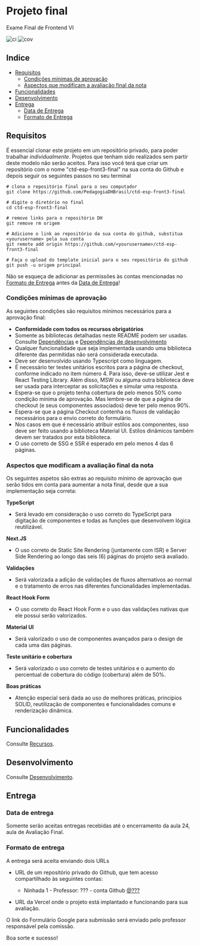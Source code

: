 # Projeto final

Exame Final de Frontend VI

![ci](https://github.com/PedagogiaDHBrasil/ctd-esp-front3-final/actions/workflows/ci.yml/badge.svg)
![cov](https://github.com/PedagogiaDHBrasil/ctd-esp-front3-final/actions/workflows/coverage.yml/badge.svg)

## Indice

- [Requisitos](#requisitos)
  - [Condições mínimas de aprovação](#condições-mínimas-de-aprovação)
  - [Aspectos que modificam a avaliação final da nota](#aspectos-que-modificam-a-avaliação-final-da-nota)
- [Funcionalidades](#funcionalidades)
- [Desenvolvimento](#desenvolvimento)
- [Entrega](#entrega)
  - [Data de Entrega](#data-de-entrega)
  - [Formato de Entrega](#formato-de-entrega)

## Requisitos

É essencial clonar este projeto em um repositório privado, para poder trabalhar _individualmente_. Projetos que tenham sido realizados sem partir deste modelo não serão aceitos. Para isso você terá que criar um repositório com o nome "ctd-esp-front3-final" na sua conta do Github e depois seguir os seguintes passos no seu terminal

```
# clona o repositório final para o seu computador
git clone https://github.com/PedagogiaDHBrasil/ctd-esp-front3-final

# digite o diretório no final
cd ctd-esp-front3-final

# remove links para o repositório DH
git remove rm origem

# Adicione o link ao repositório da sua conta do github, substitua <yourusername> pela sua conta
git remote add origin https://github.com/<yourusername>/ctd-esp-front3-final

# Faça o upload do template inicial para o seu repositório do github
git push -u origem principal
```

Não se esqueça de adicionar as permissões às contas mencionadas no [Formato de Entrega](#delivery-format) antes da [Data de Entrega](#delivery-date)!

### Condições mínimas de aprovação

As seguintes condições são requisitos mínimos necessários para a aprovação final:

- **Conformidade com todos os recursos obrigatórios**
- Somente as bibliotecas detalhadas neste README podem ser usadas. Consulte [Dependências](docs/development.md#dependencies) e [Dependências de desenvolvimento](docs/development.md#development-dependencies)
- Qualquer funcionalidade que seja implementada usando uma biblioteca diferente das permitidas não será considerada executada.
- Deve ser desenvolvido usando Typescript como linguagem.
- É necessário ter testes unitários escritos para a página de checkout, conforme indicado no item número 4. Para isso, deve-se utilizar Jest e React Testing Library. Além disso, MSW ou alguma outra biblioteca deve ser usada para interceptar as solicitações e simular uma resposta.
- Espera-se que o projeto tenha cobertura de pelo menos 50% como condição mínima de aprovação. Mas lembre-se de que a página de checkout (e seus componentes associados) deve ter pelo menos 90%.
- Espera-se que a página Checkout contenha os fluxos de validação necessários para o envio correto do formulário.
- Nos casos em que é necessário atribuir estilos aos componentes, isso deve ser feito usando a biblioteca Material UI. Estilos dinâmicos também devem ser tratados por esta biblioteca.
- O uso correto de SSG e SSR é esperado em pelo menos 4 das 6 páginas.

### Aspectos que modificam a avaliação final da nota

Os seguintes aspetos são extras ao requisito mínimo de aprovação que serão tidos em conta para aumentar a nota final, desde que a sua implementação seja correta:

**TypeScript**

- Será levado em consideração o uso correto do TypeScript para digitação de componentes e todas as funções que desenvolvem lógica reutilizável.

**Next.JS**

- O uso correto de Static Site Rendering (juntamente com ISR) e Server Side Rendering ao longo das seis (6) páginas do projeto será avaliado.

**Validações**

- Será valorizada a adição de validações de fluxos alternativos ao normal e o tratamento de erros nas diferentes funcionalidades implementadas.

**React Hook Form**

- O uso correto do React Hook Form e o uso das validações nativas que ele possui serão valorizados.

**Material UI**

- Será valorizado o uso de componentes avançados para o design de cada uma das páginas.

**Teste unitário e cobertura**

- Será valorizado o uso correto de testes unitários e o aumento do percentual de cobertura do código (cobertura) além de 50%.

**Boas práticas**

- Atenção especial será dada ao uso de melhores práticas, princípios SOLID, reutilização de componentes e funcionalidades comuns e renderização dinâmica.

## Funcionalidades

Consulte [Recursos](docs/functionalities.md).

## Desenvolvimento

Consulte [Desenvolvimento](docs/development.md).

## Entrega

### Data de entrega

Somente serão aceitas entregas recebidas até o encerramento da aula 24, aula de Avaliação Final.

### Formato de entrega

A entrega será aceita enviando dois URLs

- URL de um repositório privado do Github, que tem acesso compartilhado às seguintes contas:

  - Ninhada 1 - Professor: ??? - conta Github [@???](https://github.com/???)

- URL da Vercel onde o projeto está implantado e funcionando para sua avaliação.

O link do Formulário Google para submissão será enviado pelo professor responsável pela comissão.

Boa sorte e sucesso!
